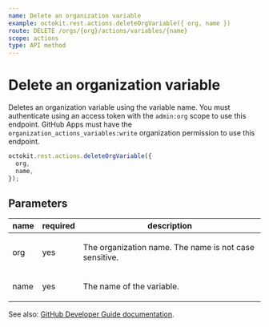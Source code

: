 ```yaml
---
name: Delete an organization variable
example: octokit.rest.actions.deleteOrgVariable({ org, name })
route: DELETE /orgs/{org}/actions/variables/{name}
scope: actions
type: API method
---
```


# Delete an organization variable

Deletes an organization variable using the variable name.
You must authenticate using an access token with the `admin:org` scope to use this endpoint.
GitHub Apps must have the `organization_actions_variables:write` organization permission to use this endpoint.

```js
octokit.rest.actions.deleteOrgVariable({
  org,
  name,
});
```

## Parameters

<table>
  <thead>
    <tr>
      <th>name</th>
      <th>required</th>
      <th>description</th>
    </tr>
  </thead>
  <tbody>
    <tr><td>org</td><td>yes</td><td>

The organization name. The name is not case sensitive.

</td></tr>
<tr><td>name</td><td>yes</td><td>

The name of the variable.

</td></tr>
  </tbody>
</table>

See also: [GitHub Developer Guide documentation](https://docs.github.com/rest/actions/variables#delete-an-organization-variable).
